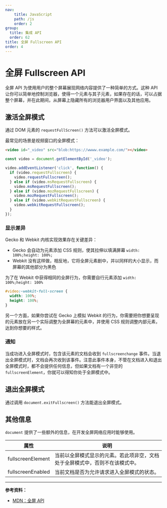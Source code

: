 ```yaml
---
nav:
    title: JavaScript
    path: /js
    order: 2
group:
  title: 集成 API
  order: 62
title: 全屏 Fullscreen API
order: 4
---
```


# 全屏 Fullscreen API

全屏 API 为使用用户的整个屏幕展现网络内容提供了一种简单的方式。这种 API 让你可以简单地控制浏览器，使得一个元素与其子元素，如果存在的话，可以占据整个屏幕，并在此期间，从屏幕上隐藏所有的浏览器用户界面以及其他应用。

## 激活全屏模式

通过 DOM 元素的 `requestFullScreen()` 方法可以激活全屏模式。

最常见的场景是视频窗口的全屏模式：

```html
<video id="_video" src="blob:https://wwww.example.com/"></video>
```

```js
const video = document.getElementById('_video');

video.addEventListener('click', function() {
  if (video.requestFullscreen) {
    video.requestFullscreen();
  } else if (video.msRequestFullscreen) {
    video.msRequestFullscreen();
  } else if (video.mozRequestFullscreen) {
    video.mozRequestFullscreen();
  } else if (video.webkitRequestFullscreen) {
    video.webkitRequestFullscreen();
  }
});
```

### 显示差异

Gecko 和 Webkit 内核实现效果存在关键差异：

- Gecko 会自动为元素添加 CSS 规则，使其拉伸以填满屏幕 `width: 100%;height: 100%;`
- Webkit 没有这样做，相反地，它将全屏元素剧中，并以同样的大小显示，而屏幕的其他部分为黑色

为了在 Webkit 中获得相同的全屏行为，你需要自行元素添加 `width: 100%;height: 100%`

```css
#video:-webkit-full-screen {
  width: 100%;
  height: 100%;
}
```

另一个方面，如果你尝试在 Gecko 上模拟 Webkit 的行为，你需要把你想要呈现的元素放在另一个实际调整为全屏幕的元素中，并使用 CSS 规则调整内部元素，达到你想要的样式。

### 通知

当成功进入全屏模式时，包含该元素的文档会收到 `fullscreenchange` 事件。当退出全屏模式时，文档会再次收到该事件。注意此事件本身，不管在文档进入和退出全屏模式时，都不会提供任何信息，但如果文档有一个非空的 `fullscreenElement`，你就可以得知你处于全屏模式中。

## 退出全屏模式

通过调用 `document.exitFullscreen()` 方法能退出全屏模式。

## 其他信息

`document` 提供了一些额外的信息，在开发全屏网络应用时能够使用。

| 属性              | 说明                                                                         |
| ----------------- | ---------------------------------------------------------------------------- |
| fullscreenElement | 当前以全屏模式显示的元素。若此项非空，文档处于全屏模式中，否则不在该模式中。 |
| fullscreenEnabled | 当前文档是否为允许请求进入全屏模式的状态。                                   |

---

**参考资料：**

- [MDN：全屏 API](https://developer.mozilla.org/zh-CN/docs/Web/API/Fullscreen_API)

